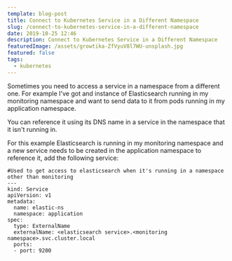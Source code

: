 ```yaml
---
template: blog-post
title: Connect to Kubernetes Service in a Different Namespace
slug: /connect-to-kubernetes-service-in-a-different-namespace
date: 2019-10-25 12:46
description: Connect to Kubernetes Service in a Different Namespace
featuredImage: /assets/growtika-ZfVyuV8l7WU-unsplash.jpg
featured: false
tags:
  - kubernetes
---
```


Sometimes you need to access a service in a namespace from a different one. For example I've got and instance of Elasticsearch running in my monitoring namespace and want to send data to it from pods running in my application namespace.

<!--more-->

You can reference it using its DNS name in a service in the namespace that it isn't running in.

For this example Elasticsearch is running in my monitoring namespace and a new service needs to be created in the application namespace to reference it, add the following service:

```
#Used to get access to elasticsearch when it's running in a namespace other than monitoring
---
kind: Service
apiVersion: v1
metadata:
  name: elastic-ns
  namespace: application
spec:
  type: ExternalName
  externalName: <elasticsearch service>.<monitoring namespace>.svc.cluster.local
  ports:
  - port: 9200
```
